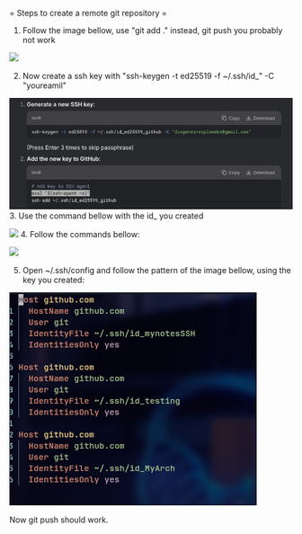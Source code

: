 = Steps to create a remote git repository =

1. Follow the image bellow, use "git add ." instead, git push you probably not work

![](../vimwiki/media/step1_follow_git_hub_commands.png)

2. Now create a ssh key with "ssh-keygen -t ed25519 -f ~/.ssh/id_<NameOfYourKey>" -C "youreamil" 
   
![](media/Step2creatingkey.png)
3. Use the command bellow with the id_ you created
 
![](../vimwiki/media/Step3_git.png)
4. Follow the commands bellow:

![](../vimwiki/media/Step4_commands.png)

5. Open ~/.ssh/config and follow the pattern of the image bellow, using the key you created:
 

![](media/Step5_config.png)

Now git push should work.
